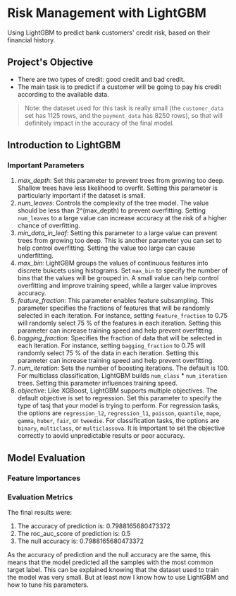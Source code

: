 # Risk Management with LightGBM
Using LightGBM to predict bank customers' credit risk, based on their financial history.

## Project's Objective
* There are two types of credit: good credit and bad credit.
* The main task is to predict if a customer will be going to pay his credit according to the available data.
> Note: the dataset used for this task is really small (the `customer_data` set has 1125 rows, and the `payment_data` has 8250 rows), so that will definitely impact in the accuracy of the final model.

## Introduction to LightGBM

### Important Parameters
1. *max_depth*: Set this parameter to prevent trees from growing too deep. Shallow trees have less likelihood to overfit. Setting this parameter is particularly important if the dataset is small.
2. *num_leaves*: Controls the complexity of the tree model. The value should be less than 2^(max_depth) to prevent overfitting. Setting `num_leaves` to a large value can increase accuracy at the risk of a higher chance of overfitting. 
3. *min_data_in_leaf*: Setting this parameter to a large value can prevent trees from growing too deep. This is another parameter you can set to help control overfitting. Setting the value too large can cause underfitting.
4. *max_bin*: LightGBM groups the values of continuous features into discrete bukcets using histograms. Set `max_bin` to specify the number of bins that the values will be grouped in. A small value can help control overfitting and improve training speed, while a larger value improves accuracy.
5. *feature_fraction*: This parameter enables feature subsampling. This parameter specifies the fractions of features that will be randomly selected in each iteration. For instance, setting `feature_fraction` to 0.75 will randomly select 75 % of the features in each iteration. Setting this parameter can increase training speed and help prevent overfitting.
6. *bagging_fraction*: Specifies the fraction of data that will be selected in each iteration. For instance, setting `bagging_fraction` to 0.75 will randomly select 75 % of the data in each iteration. Setting this parameter can increase training speed and help prevent overfitting.
7. *num_iteration*: Sets the number of boosting iterations. The default is 100. For multiclass classification, LightGBM builds `num_class` * `num_iteration` trees. Setting this parameter influences training speed.
8. *objective*: Like XGBoost, LightGBM supports multiple objectives. The default objective is set to regression. Set this parameter to specify the type of tasj that your model is trying to perform. For regression tasks, the options are `regression_l2`, `regression_l1`, `poisson`, `quantile`, `mape`, `gamma`, `huber`, `fair`, or `tweedie`. For classification tasks, the options are `binary`, `multiclass`, or `multiclassova`. It is important to set the objective correctly to aovid unpredictable results or poor accuracy.

## Model Evaluation

### Feature Importances

[](https://github.com/ruizleandro/Credit_Card_Default_Clients/blob/master/Default%20according%20to%20credit%20limit.png)

### Evaluation Metrics

The final results were:
1. The accuracy of prediction is: 0.7988165680473372
2. The roc_auc_score of prediction is: 0.5
3. The null accuracy is: 0.7988165680473372

As the accuracy of prediction and the null accuracy are the same, this means that the model predicted all the samples with the most common target label. This can be explained knowing that the dataset used to train the model was very small. But at least now I know how to use LightGBM and how to tune his parameters.
